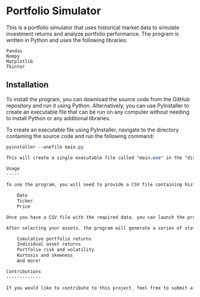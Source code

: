 Portfolio Simulator
===================

This is a portfolio simulator that uses historical market data to simulate investment returns and analyze portfolio performance. The program is written in Python and uses the following libraries:

    Pandas
    Numpy
    Matplotlib
    Tkinter

Installation
------------

To install the program, you can download the source code from the GitHub repository and run it using Python. Alternatively, you can use PyInstaller to create an executable file that can be run on any computer without needing to install Python or any additional libraries.

To create an executable file using PyInstaller, navigate to the directory containing the source code and run the following command:

```css
pyinstaller --onefile main.py

This will create a single executable file called "main.exe" in the "dist" directory.

Usage
-----

To use the program, you will need to provide a CSV file containing historical market data for the assets you wish to analyze. The file should have the following columns:

    Date
    Ticker
    Price

Once you have a CSV file with the required data, you can launch the program by running "main.py" or "main.exe". The program will prompt you to select the CSV file you wish to analyze, and then allow you to choose which assets to include in your portfolio.

After selecting your assets, the program will generate a series of statistics and visualizations to help you analyze portfolio performance. These include:

    Cumulative portfolio returns
    Individual asset returns
    Portfolio risk and volatility
    Kurtosis and skewness
    And more!

Contributions
-------------

If you would like to contribute to this project, feel free to submit a pull request on GitHub or contact me directly. Any contributions or feedback are greatly appreciated!
